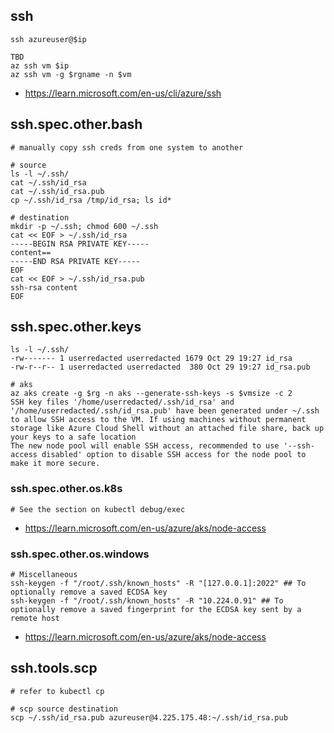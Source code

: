 ## ssh

```
ssh azureuser@$ip

TBD
az ssh vm $ip
az ssh vm -g $rgname -n $vm
```

- https://learn.microsoft.com/en-us/cli/azure/ssh

## ssh.spec.other.bash

```
# manually copy ssh creds from one system to another

# source
ls -l ~/.ssh/
cat ~/.ssh/id_rsa
cat ~/.ssh/id_rsa.pub
cp ~/.ssh/id_rsa /tmp/id_rsa; ls id*

# destination
mkdir -p ~/.ssh; chmod 600 ~/.ssh
cat << EOF > ~/.ssh/id_rsa
-----BEGIN RSA PRIVATE KEY-----
content==
-----END RSA PRIVATE KEY-----
EOF
cat << EOF > ~/.ssh/id_rsa.pub
ssh-rsa content
EOF
```

## ssh.spec.other.keys

```
ls -l ~/.ssh/
-rw------- 1 userredacted userredacted 1679 Oct 29 19:27 id_rsa
-rw-r--r-- 1 userredacted userredacted  380 Oct 29 19:27 id_rsa.pub

# aks
az aks create -g $rg -n aks --generate-ssh-keys -s $vmsize -c 2
SSH key files '/home/userredacted/.ssh/id_rsa' and '/home/userredacted/.ssh/id_rsa.pub' have been generated under ~/.ssh to allow SSH access to the VM. If using machines without permanent storage like Azure Cloud Shell without an attached file share, back up your keys to a safe location
The new node pool will enable SSH access, recommended to use '--ssh-access disabled' option to disable SSH access for the node pool to make it more secure.
```

### ssh.spec.other.os.k8s

```
# See the section on kubectl debug/exec
```

- https://learn.microsoft.com/en-us/azure/aks/node-access

### ssh.spec.other.os.windows

```
# Miscellaneous
ssh-keygen -f "/root/.ssh/known_hosts" -R "[127.0.0.1]:2022" ## To optionally remove a saved ECDSA key
ssh-keygen -f "/root/.ssh/known_hosts" -R "10.224.0.91" ## To optionally remove a saved fingerprint for the ECDSA key sent by a remote host
```

- https://learn.microsoft.com/en-us/azure/aks/node-access

## ssh.tools.scp

```
# refer to kubectl cp

# scp source destination
scp ~/.ssh/id_rsa.pub azureuser@4.225.175.48:~/.ssh/id_rsa.pub
```
